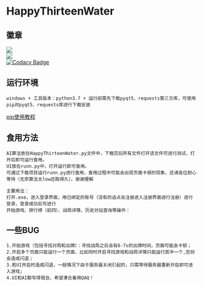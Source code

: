 # HappyThirteenWater
## 徽章
![](https://img.shields.io/badge/python-3.7-green)<br>
![](https://img.shields.io/badge/HappyThirTeenWater-v1.0.0-brightgreen)<br>
[![Codacy Badge](https://api.codacy.com/project/badge/Grade/0d5f099c86ee403591c3132b75609b9d)](https://www.codacy.com/manual/DDDdreamer/HappyThirteenWater-?utm_source=github.com&amp;utm_medium=referral&amp;utm_content=DDDdreamer/HappyThirteenWater-&amp;utm_campaign=Badge_Grade)
## 运行环境
    windows + 工具版本：python3.7 + 运行前需先下载pyqt5、requests第三方库，可使用pip对pyqt5、requests库进行下载安装
 [pip使用教程](https://blog.csdn.net/m0_37774696/article/details/84328843)
## 食用方法
    AI算法放在HappyThirteenWater.py文件中，下载完后所有文件打开该文件可进行测试，打开后即可运行食用。
    UI放在runn.py中，打开运行即可食用。
    可通过下载项目运行runn.py进行食用，食用过程中可能会出现页面卡顿的现象，还请各位耐心等待（无奈算法太low还跑得久），谢谢理解

    主要用法：
    打开.exe，进入登录界面，用已绑定的账号（没有的话点击注册进入注册界面进行注册）进行登录，登录成功后可进行
    开始游戏、排行榜（前四）、战局详情、历史对站查询等操作：

## 一些BUG
    1.开始游戏（包括寻找对局和出牌）：寻找战局之后会有6-7s的出牌时间，页面可能会卡顿；
    2.开启多个页面只能运行一个页面，比如同时开启寻找游戏和战局详情只能运行其中一个,否则会造成闪退；
    3.若UI开启时造成闪退，一般情况下由于服务器关闭引起的，只需等待服务器重新开启即可进入游戏;
    4.UI和AI都写得很丑，希望凑合着用QAQ！
